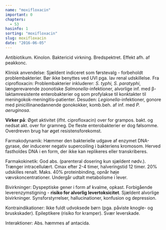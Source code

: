 ```yaml
---
name: "moxifloxacin"
important: 0
chapters:  
  - 53
hasinfo: 1
sorting: "moxifloxacin"
slug: moxifloxacin
date: "2016-06-05"
---
```


Antibiotikum. Kinolon. Baktericid virkning. Bredspektret. Effekt afh. af peakkonc.

Klinisk anvendelse: Sjældent indiceret som førstevalg - forbeholdt problembakterier. Bør ikke benyttes ved UVI pga. lav renal udskillelse. Fra ciprofloxacin: Problembakterier inkluderer: <em>S. typhi, S. paratyphi</em>, længerevarende zoonotiske <em>Salmonella</em>-infektioner, alvorlige inf. med β-laktamresistente enterobakterier og som profylakse til konktakter til meningokok-meningitis-patienter. Desuden: <em>Legionella</em>-infektioner, gonore med pinicillinanedannende gonokokker, komb.beh. af inf. med <em>P. aeruginosa</em>.

<b>Virker på</b>: Øget aktivitet (ifht. ciprofloxacin) over for grampos. bakt. og nedsat akt. over for gramneg. De fleste enterobakterier er dog følsomme. Overdreven brug har øget resistensforekomst. 

Farmakodynamik: Hæmmer den bakterielle udgave af enzymet DNA-gyrase, der inducerer negativ supercoiling i bakteriens kromosom. Herved fastholdes DNA i en form, der ikke kan replikeres eller transkriberes.

Farmakokinetik: God abs. (parenteral dosering kun sjældent nødv.). Trænger intracellulært. Cmax efter 2-4 timer, halveringstid 12 timer. 20% udskilles renalt. Maks. 40% proteinbinding, opnår høje vævskoncentrationer. Undergår udtalt metabolisme i lever. 

Bivirkninger: Dyspeptiske gener i form af kvalme, opkast. Forbigående leverenzymstigning - <b>risiko for alvorlig levertoksicitet</b>. Sjældent alvorlige bivirkninger. Synsforstyrrelser, hallucinationer, konfusion og depression.

Kontraindikationer: Ikke fuldt udvoksede børn (pga. påviste knogle- og bruskskader). Epileptikere (risiko for kramper). Svær leverskade.

Interaktioner: Abs. hæmmes af antacida. 

